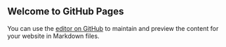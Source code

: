 ## Welcome to GitHub Pages

You can use the [editor on GitHub](https://github.com/CosminaP/WR/edit/master/README.md) to maintain and preview the content for your website in Markdown files.




